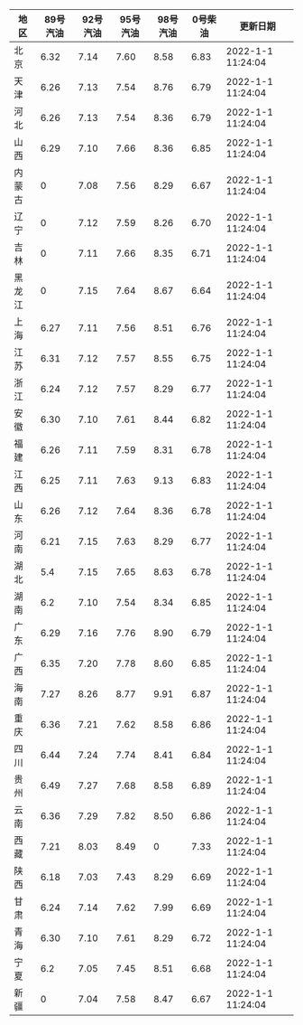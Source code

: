 | 地区 | 89号汽油 | 92号汽油 | 95号汽油 | 98号汽油 | 0号柴油 | 更新日期 |
| --- | --- | --- | --- | --- | --- | --- |
| 北京 | 6.32 | 7.14 | 7.60 | 8.58 | 6.83 | 2022-1-1 11:24:04 |
| 天津 | 6.26 | 7.13 | 7.54 | 8.76 | 6.79 | 2022-1-1 11:24:04 |
| 河北 | 6.26 | 7.13 | 7.54 | 8.36 | 6.79 | 2022-1-1 11:24:04 |
| 山西 | 6.29 | 7.10 | 7.66 | 8.36 | 6.85 | 2022-1-1 11:24:04 |
| 内蒙古 | 0 | 7.08 | 7.56 | 8.29 | 6.67 | 2022-1-1 11:24:04 |
| 辽宁 | 0 | 7.12 | 7.59 | 8.26 | 6.70 | 2022-1-1 11:24:04 |
| 吉林 | 0 | 7.11 | 7.66 | 8.35 | 6.71 | 2022-1-1 11:24:04 |
| 黑龙江 | 0 | 7.15 | 7.64 | 8.67 | 6.64 | 2022-1-1 11:24:04 |
| 上海 | 6.27 | 7.11 | 7.56 | 8.51 | 6.76 | 2022-1-1 11:24:04 |
| 江苏 | 6.31 | 7.12 | 7.57 | 8.55 | 6.75 | 2022-1-1 11:24:04 |
| 浙江 | 6.24 | 7.12 | 7.57 | 8.29 | 6.77 | 2022-1-1 11:24:04 |
| 安徽 | 6.30 | 7.10 | 7.61 | 8.44 | 6.82 | 2022-1-1 11:24:04 |
| 福建 | 6.26 | 7.11 | 7.59 | 8.31 | 6.78 | 2022-1-1 11:24:04 |
| 江西 | 6.25 | 7.11 | 7.63 | 9.13 | 6.83 | 2022-1-1 11:24:04 |
| 山东 | 6.26 | 7.12 | 7.64 | 8.36 | 6.78 | 2022-1-1 11:24:04 |
| 河南 | 6.21 | 7.15 | 7.63 | 8.29 | 6.77 | 2022-1-1 11:24:04 |
| 湖北 | 5.4 | 7.15 | 7.65 | 8.63 | 6.78 | 2022-1-1 11:24:04 |
| 湖南 | 6.2 | 7.10 | 7.54 | 8.34 | 6.85 | 2022-1-1 11:24:04 |
| 广东 | 6.29 | 7.16 | 7.76 | 8.90 | 6.79 | 2022-1-1 11:24:04 |
| 广西 | 6.35 | 7.20 | 7.78 | 8.60 | 6.85 | 2022-1-1 11:24:04 |
| 海南 | 7.27 | 8.26 | 8.77 | 9.91 | 6.87 | 2022-1-1 11:24:04 |
| 重庆 | 6.36 | 7.21 | 7.62 | 8.58 | 6.86 | 2022-1-1 11:24:04 |
| 四川 | 6.44  | 7.24 | 7.74 | 8.41 | 6.84 | 2022-1-1 11:24:04 |
| 贵州 | 6.49 | 7.27 | 7.68 | 8.58 | 6.89 | 2022-1-1 11:24:04 |
| 云南 | 6.36  | 7.29 | 7.82 | 8.50 | 6.86 | 2022-1-1 11:24:04 |
| 西藏 | 7.21 | 8.03 | 8.49 | 0 | 7.33 | 2022-1-1 11:24:04 |
| 陕西 | 6.18 | 7.03 | 7.43 | 8.29 | 6.69 | 2022-1-1 11:24:04 |
| 甘肃 | 6.24 | 7.14 | 7.62 | 7.99 | 6.69 | 2022-1-1 11:24:04 |
| 青海 | 6.30 | 7.10 | 7.61 | 8.29 | 6.72 | 2022-1-1 11:24:04 |
| 宁夏 | 6.2 | 7.05 | 7.45 | 8.51 | 6.68 | 2022-1-1 11:24:04 |
| 新疆 | 0 | 7.04 | 7.58 | 8.47 | 6.67 | 2022-1-1 11:24:04 |
